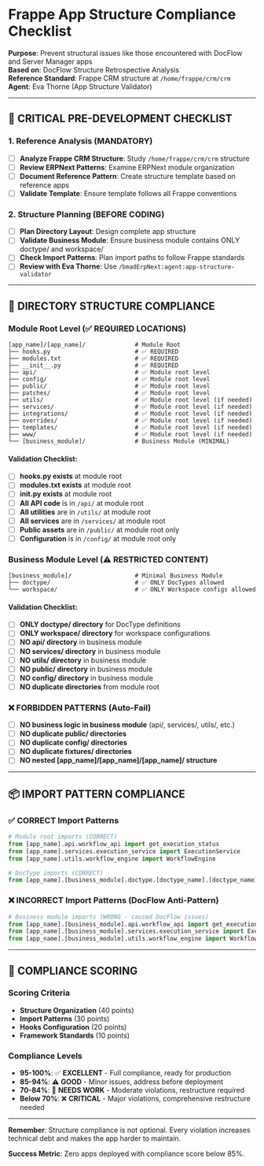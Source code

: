 # Frappe App Structure Compliance Checklist

**Purpose**: Prevent structural issues like those encountered with DocFlow and Server Manager apps  
**Based on**: DocFlow Structure Retrospective Analysis  
**Reference Standard**: Frappe CRM structure at `/home/frappe/crm/crm`  
**Agent**: Eva Thorne (App Structure Validator)  

---

## 🚨 CRITICAL PRE-DEVELOPMENT CHECKLIST

### 1. Reference Analysis (MANDATORY)
- [ ] **Analyze Frappe CRM Structure**: Study `/home/frappe/crm/crm` structure
- [ ] **Review ERPNext Patterns**: Examine ERPNext module organization
- [ ] **Document Reference Pattern**: Create structure template based on reference apps
- [ ] **Validate Template**: Ensure template follows all Frappe conventions

### 2. Structure Planning (BEFORE CODING)
- [ ] **Plan Directory Layout**: Design complete app structure
- [ ] **Validate Business Module**: Ensure business module contains ONLY doctype/ and workspace/
- [ ] **Check Import Patterns**: Plan import paths to follow Frappe standards
- [ ] **Review with Eva Thorne**: Use `/bmadErpNext:agent:app-structure-validator`

---

## 📁 DIRECTORY STRUCTURE COMPLIANCE

### Module Root Level (✅ REQUIRED LOCATIONS)
```
[app_name]/[app_name]/              # Module Root
├── hooks.py                        # ✅ REQUIRED
├── modules.txt                     # ✅ REQUIRED  
├── __init__.py                     # ✅ REQUIRED
├── api/                            # ✅ Module root level
├── config/                         # ✅ Module root level
├── public/                         # ✅ Module root level
├── patches/                        # ✅ Module root level
├── utils/                          # ✅ Module root level (if needed)
├── services/                       # ✅ Module root level (if needed)
├── integrations/                   # ✅ Module root level (if needed)
├── overrides/                      # ✅ Module root level (if needed)
├── templates/                      # ✅ Module root level (if needed)
├── www/                            # ✅ Module root level (if needed)
└── [business_module]/              # Business Module (MINIMAL)
```

#### Validation Checklist:
- [ ] **hooks.py exists** at module root
- [ ] **modules.txt exists** at module root
- [ ] **__init__.py exists** at module root
- [ ] **All API code** is in `/api/` at module root
- [ ] **All utilities** are in `/utils/` at module root
- [ ] **All services** are in `/services/` at module root
- [ ] **Public assets** are in `/public/` at module root only
- [ ] **Configuration** is in `/config/` at module root only

### Business Module Level (⚠️ RESTRICTED CONTENT)
```
[business_module]/                  # Minimal Business Module
├── doctype/                        # ✅ ONLY DocTypes allowed
└── workspace/                      # ✅ ONLY Workspace configs allowed
```

#### Validation Checklist:
- [ ] **ONLY doctype/ directory** for DocType definitions
- [ ] **ONLY workspace/ directory** for workspace configurations
- [ ] **NO api/ directory** in business module
- [ ] **NO services/ directory** in business module
- [ ] **NO utils/ directory** in business module
- [ ] **NO public/ directory** in business module
- [ ] **NO config/ directory** in business module
- [ ] **NO duplicate directories** from module root

### ❌ FORBIDDEN PATTERNS (Auto-Fail)
- [ ] **NO business logic in business module** (api/, services/, utils/, etc.)
- [ ] **NO duplicate public/ directories**
- [ ] **NO duplicate config/ directories**
- [ ] **NO duplicate fixtures/ directories**
- [ ] **NO nested [app_name]/[app_name]/[app_name]/ structure**

---

## 📦 IMPORT PATTERN COMPLIANCE

### ✅ CORRECT Import Patterns
```python
# Module root imports (CORRECT)
from [app_name].api.workflow_api import get_execution_status
from [app_name].services.execution_service import ExecutionService  
from [app_name].utils.workflow_engine import WorkflowEngine

# DocType imports (CORRECT)
from [app_name].[business_module].doctype.[doctype_name].[doctype_name] import DocTypeName
```

### ❌ INCORRECT Import Patterns (DocFlow Anti-Pattern)
```python
# Business module imports (WRONG - caused DocFlow issues)
from [app_name].[business_module].api.workflow_api import get_execution_status      # ❌
from [app_name].[business_module].services.execution_service import ExecutionService # ❌
from [app_name].[business_module].utils.workflow_engine import WorkflowEngine        # ❌
```

---

## 🎯 COMPLIANCE SCORING

### Scoring Criteria
- **Structure Organization** (40 points)
- **Import Patterns** (30 points)  
- **Hooks Configuration** (20 points)
- **Framework Standards** (10 points)

### Compliance Levels
- **95-100%**: ✅ **EXCELLENT** - Full compliance, ready for production
- **85-94%**: ⚠️ **GOOD** - Minor issues, address before deployment
- **70-84%**: 🔄 **NEEDS WORK** - Moderate violations, restructure required
- **Below 70%**: ❌ **CRITICAL** - Major violations, comprehensive restructure needed

---

**Remember**: Structure compliance is not optional. Every violation increases technical debt and makes the app harder to maintain.

**Success Metric**: Zero apps deployed with compliance score below 85%.
